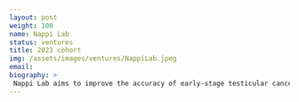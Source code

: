 ```yaml
---
layout: post
weight: 100
name: Nappi Lab
status: ventures
title: 2023 cohort
img: /assets/images/ventures/NappiLab.jpeg
email: 
biography: >
 Nappi Lab aims to improve the accuracy of early-stage testicular cancer and relapse detection through rolling circle amplification (RCA) and electrochemical biosensors with patient blood samples. Existing diagnostic methods put patients at risk of over-treatment and long-term chemotherapy toxicity. Our design is more personalized, sensitive, cost-efficient and easier to use. Preliminary results are promising and warrant further development of the design. 
---
```

<!--stackedit_data:
eyJoaXN0b3J5IjpbODM1Mjc5MDc1LDIxMTE5Nzg3MTgsMTY5OD
UzMjE1NSwtMTYzMzQxOTA4NV19
-->
